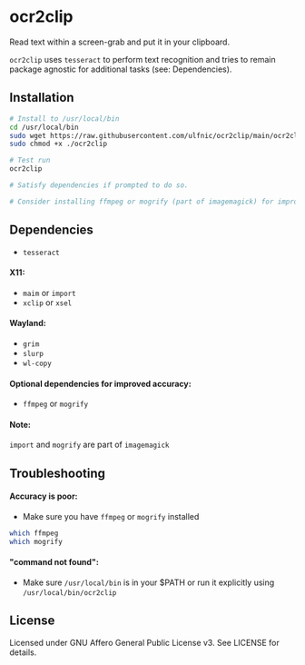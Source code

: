 # ocr2clip

Read text within a screen-grab and put it in your clipboard.

`ocr2clip` uses `tesseract` to perform text recognition and tries to remain package agnostic for additional tasks (see: Dependencies).

## Installation
```bash
# Install to /usr/local/bin
cd /usr/local/bin
sudo wget https://raw.githubusercontent.com/ulfnic/ocr2clip/main/ocr2clip
sudo chmod +x ./ocr2clip

# Test run
ocr2clip

# Satisfy dependencies if prompted to do so.

# Consider installing ffmpeg or mogrify (part of imagemagick) for improved accuracy.
```

## Dependencies
- `tesseract`

#### X11:
- `maim` or `import`
- `xclip` or `xsel`

#### Wayland:
- `grim`
- `slurp`
- `wl-copy`

#### Optional dependencies for improved accuracy:
- `ffmpeg` or `mogrify`

#### Note:
`import` and `mogrify` are part of `imagemagick`

## Troubleshooting

#### Accuracy is poor:

- Make sure you have `ffmpeg` or `mogrify` installed
```bash
which ffmpeg
which mogrify
```

#### "command not found":

- Make sure `/usr/local/bin` is in your $PATH or run it explicitly using `/usr/local/bin/ocr2clip`

## License
Licensed under GNU Affero General Public License v3. See LICENSE for details.
